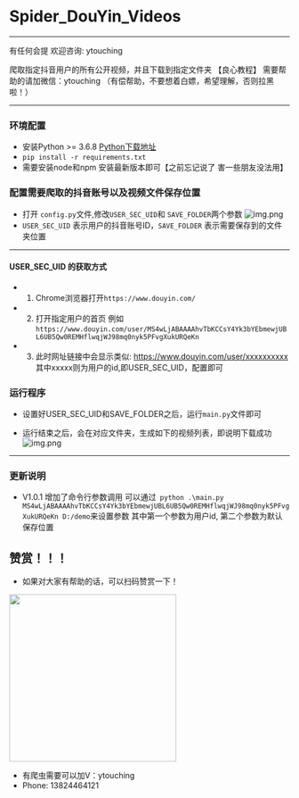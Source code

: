 # Spider_DouYin_Videos

---
有任何会提 欢迎咨询: ytouching

爬取指定抖音用户的所有公开视频，并且下载到指定文件夹 【良心教程】
需要帮助的请加微信：ytouching  （有偿帮助，不要想着白嫖，希望理解，否则拉黑啦！）

---

### 环境配置

* 安装Python >= 3.6.8  [Python下载地址](https://www.python.org/)
* ```pip install -r requirements.txt```
* 需要安装node和npm 安装最新版本即可【之前忘记说了 害一些朋友没法用】

### 配置需要爬取的抖音账号以及视频文件保存位置
* 打开 ```config.py```文件,修改```USER_SEC_UID```和 ```SAVE_FOLDER```两个参数
![img.png](images/img1.png)
* ```USER_SEC_UID``` 表示用户的抖音账号ID，```SAVE_FOLDER``` 表示需要保存到的文件夹位置
---
#### USER_SEC_UID 的获取方式
* 1. Chrome浏览器打开```https://www.douyin.com/```
* 2. 打开指定用户的首页 例如```https://www.douyin.com/user/MS4wLjABAAAAhvTbKCCsY4Yk3bYEbmewjUBL6UB5Qw0REMHflwqjWJ98mq0nyk5PFvgXukURQeKn```
* 3. 此时网址链接中会显示类似: https://www.douyin.com/user/xxxxxxxxxx  其中xxxxx则为用户的id,即USER_SEC_UID，配置即可

### 运行程序
* 设置好USER_SEC_UID和SAVE_FOLDER之后，运行```main.py```文件即可

* 运行结束之后，会在对应文件夹，生成如下的视频列表，即说明下载成功
![img.png](images/img.png)

---

### 更新说明
* V1.0.1
增加了命令行参数调用
可以通过``` python .\main.py  MS4wLjABAAAAhvTbKCCsY4Yk3bYEbmewjUBL6UB5Qw0REMHflwqjWJ98mq0nyk5PFvgXukURQeKn D:/demo```来设置参数
其中第一个参数为用户id, 第二个参数为默认保存位置


## 赞赏！！！
* 如果对大家有帮助的话，可以扫码赞赏一下！
<img src="https://ytouch-1258011219.cos.ap-nanjing.myqcloud.com/wechat_shoukuan.jpg" width = "300" height = "300"  />

* 有爬虫需要可以加V：ytouching
* Phone: 13824464121
